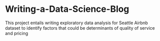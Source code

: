 # Writing-a-Data-Science-Blog
This project entails writing exploratory data analysis for Seattle Airbnb dataset to identify factors that could be determinants of quality of service and pricing
